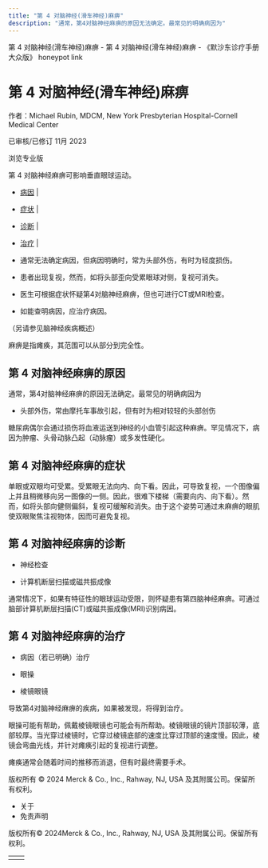 ```yaml
---
title: "第 4 对脑神经(滑车神经)麻痹"
description: "通常，第4对脑神经麻痹的原因无法确定。最常见的明确病因为"
---
```


﻿第 4 对脑神经(滑车神经)麻痹 - 第 4 对脑神经(滑车神经)麻痹 - 《默沙东诊疗手册大众版》 honeypot link

# 第 4 对脑神经(滑车神经)麻痹

作者：Michael Rubin, MDCM, New York Presbyterian Hospital-Cornell Medical Center

已审核/已修订 11月 2023

浏览专业版

第 4 对脑神经麻痹可影响垂直眼球运动。

- [病因](#病因_v49766154_zh) \|
- [症状](#症状_v49766165_zh) \|
- [诊断](#诊断_v12783746_zh) \|
- [治疗](#治疗_v12783754_zh) \|

- 通常无法确定病因，但病因明确时，常为头部外伤，有时为轻度损伤。

- 患者出现复视，然而，如将头部歪向受累眼球对侧，复视可消失。

- 医生可根据症状怀疑第4对脑神经麻痹，但也可进行CT或MRI检查。

- 如能查明病因，应治疗病因。


（另请参见脑神经疾病概述）

麻痹是指瘫痪，其范围可以从部分到完全性。

## 第 4 对脑神经麻痹的原因

通常，第4对脑神经麻痹的原因无法确定。最常见的明确病因为

- 头部外伤，常由摩托车事故引起，但有时为相对较轻的头部创伤


糖尿病偶尔会通过损伤将血液运送到神经的小血管引起这种麻痹。罕见情况下，病因为肿瘤、头骨动脉凸起（动脉瘤）或多发性硬化。

## 第 4 对脑神经麻痹的症状

单眼或双眼均可受累。受累眼无法向内、向下看。因此，可导致复视，一个图像偏上并且稍微移向另一图像的一侧。因此，很难下楼梯（需要向内、向下看）。然而，如将头部向健侧偏斜，复视可缓解和消失。由于这个姿势可通过未麻痹的眼肌使双眼聚焦注视物体，因而可避免复视。

## 第 4 对脑神经麻痹的诊断

- 神经检查

- 计算机断层扫描或磁共振成像


通常情况下，如果有特征性的眼球运动受限，则怀疑患有第四脑神经麻痹。可通过脑部计算机断层扫描(CT)或磁共振成像(MRI)识别病因。

## 第 4 对脑神经麻痹的治疗

- 病因（若已明确）治疗

- 眼操

- 棱镜眼镜


导致第4对脑神经麻痹的疾病，如果被发现，将得到治疗。

眼操可能有帮助，佩戴棱镜眼镜也可能会有所帮助。棱镜眼镜的镜片顶部较薄，底部较厚。当光穿过棱镜时，它穿过棱镜底部的速度比穿过顶部的速度慢。因此，棱镜会弯曲光线，并针对瘫痪引起的复视进行调整。

瘫痪通常会随着时间的推移而消退，但有时最终需要手术。



版权所有 © 2024
Merck & Co., Inc., Rahway, NJ, USA 及其附属公司。保留所有权利。

- 关于
- 免责声明

版权所有© 2024Merck & Co., Inc., Rahway, NJ, USA 及其附属公司。保留所有权利。

|     |     |
| --- | --- |
|  |  |